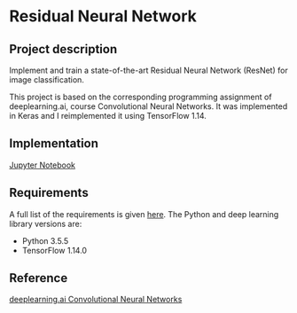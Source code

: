 # Residual Neural Network

## Project description
Implement and train a state-of-the-art Residual Neural Network (ResNet) for image classification.

This project is based on the corresponding programming assignment of deeplearning.ai, course Convolutional Neural Networks. It was implemented in Keras and I reimplemented it using TensorFlow 1.14.

## Implementation
[Jupyter Notebook](https://nbviewer.jupyter.org/github/vgkortsas/CNNs_projects/blob/master/Residual_Neural_Network/Residual_Network.ipynb)

## Requirements
A full list of the requirements is given [here](https://github.com/vgkortsas/CNNs_projects/blob/master/Residual_Neural_Network/requirements.txt). The Python and deep learning library versions are:
- Python 3.5.5
- TensorFlow 1.14.0

## Reference
[deeplearning.ai Convolutional Neural Networks](https://www.coursera.org/learn/convolutional-neural-networks?specialization=deep-learning)
